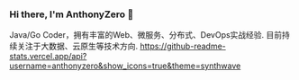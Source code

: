 ### Hi there, I'm AnthonyZero 👋
Java/Go Coder，拥有丰富的Web、微服务、分布式、DevOps实战经验. ⽬前持续关注于⼤数据、云原⽣等技术⽅向.
https://github-readme-stats.vercel.app/api?username=anthonyzero&show_icons=true&theme=synthwave
